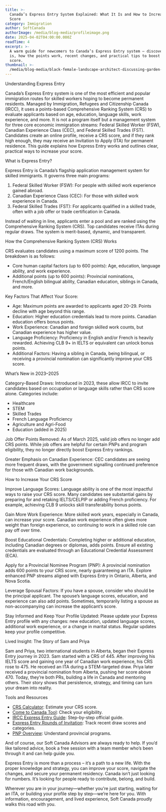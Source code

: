 ```yaml
---
title: >-
  Canada’s Express Entry System Explained: What It Is and How to Increase Your
  Score
category: Immigration
author: SoftCanada
authorImage: /media/blog-media/profileimage.png
date: 2025-04-02T04:00:00.000Z
readTime: 4
excerpt: >-
  A warm guide for newcomers to Canada’s Express Entry system – discover what it
  is, how the points work, recent changes, and practical tips to boost your
  score.
thumbnail: >-
  /media/blog-media/black-female-landscape-architect-discussing-garden-2025-03-08-23-08-31-utc.jpg
---
```


Understanding Express Entry

Canada’s Express Entry system is one of the most efficient and popular immigration routes for skilled workers hoping to become permanent residents. Managed by Immigration, Refugees and Citizenship Canada (IRCC), it uses a points-based Comprehensive Ranking System (CRS) to evaluate applicants based on age, education, language skills, work experience, and more. It is not a program itself but a management system for three core economic immigration streams: Federal Skilled Worker (FSW), Canadian Experience Class (CEC), and Federal Skilled Trades (FST). Candidates create an online profile, receive a CRS score, and if they rank high enough, they may receive an Invitation to Apply (ITA) for permanent residence. This guide explains how Express Entry works and outlines clear, practical ways to increase your score.


What is Express Entry?

Express Entry is Canada’s flagship application management system for skilled immigrants. It governs three main programs:

1. Federal Skilled Worker (FSW): For people with skilled work experience gained abroad.
2. Canadian Experience Class (CEC): For those with skilled work experience in Canada.
3. Federal Skilled Trades (FST): For applicants qualified in a skilled trade, often with a job offer or trade certification in Canada.

Instead of waiting in line, applicants enter a pool and are ranked using the Comprehensive Ranking System (CRS). Top candidates receive ITAs during regular draws. The system is merit-based, dynamic, and transparent.


How the Comprehensive Ranking System (CRS) Works

CRS evaluates candidates using a maximum score of 1200 points. The breakdown is as follows:

* Core human capital factors (up to 600 points): Age, education, language ability, and work experience.
* Additional points (up to 600 points): Provincial nominations, French/English bilingual ability, Canadian education, siblings in Canada, and more.

Key Factors That Affect Your Score:

* Age: Maximum points are awarded to applicants aged 20–29. Points decline with age beyond this range.
* Education: Higher education credentials lead to more points. Canadian education offers bonus points.
* Work Experience: Canadian and foreign skilled work counts, but Canadian experience has higher value.
* Language Proficiency: Proficiency in English and/or French is heavily rewarded. Achieving CLB 9+ in IELTS or equivalent can unlock bonus points.
* Additional Factors: Having a sibling in Canada, being bilingual, or receiving a provincial nomination can significantly improve your CRS score.


What’s New in 2023–2025

Category-Based Draws: Introduced in 2023, these allow IRCC to invite candidates based on occupation or language skills rather than CRS score alone. Categories include:

* Healthcare
* STEM
* Skilled Trades
* French Language Proficiency
* Agriculture and Agri-Food
* Education (added in 2025)

Job Offer Points Removed: As of March 2025, valid job offers no longer add CRS points. While job offers are helpful for certain PNPs and program eligibility, they no longer directly boost Express Entry rankings.

Greater Emphasis on Canadian Experience: CEC candidates are seeing more frequent draws, with the government signalling continued preference for those with Canadian work backgrounds.


How to Increase Your CRS Score

Improve Language Scores:
 Language ability is one of the most impactful ways to raise your CRS score. Many candidates see substantial gains by preparing for and retaking IELTS/CELPIP or adding French proficiency. For example, achieving CLB 9 unlocks skill transferability bonus points.

Gain More Work Experience:
 More skilled work years, especially in Canada, can increase your score. Canadian work experience often gives more weight than foreign experience, so continuing to work in a skilled role can pay off over time.

Boost Educational Credentials:
 Completing higher or additional education, including Canadian degrees or diplomas, adds points. Ensure all existing credentials are evaluated through an Educational Credential Assessment (ECA).

Apply for a Provincial Nominee Program (PNP):
 A provincial nomination adds 600 points to your CRS score, nearly guaranteeing an ITA. Explore enhanced PNP streams aligned with Express Entry in Ontario, Alberta, and Nova Scotia.

Leverage Spousal Factors:
 If you have a spouse, consider who should be the principal applicant. The spouse’s language scores, education, and experience can also add points. Sometimes, temporarily listing a spouse as non-accompanying can increase the applicant’s score.

Stay Informed and Keep Your Profile Updated:
 Please update your Express Entry profile with any changes: new education, updated language scores, additional work experience, or a change in marital status. Regular updates keep your profile competitive.


Lived Insight: The Story of Sam and Priya

Sam and Priya, two international students in Alberta, began their Express Entry journey in 2023. Sam started with a CRS of 445. After improving his IELTS score and gaining one year of Canadian work experience, his CRS rose to 475. He received an ITA during a STEM-targeted draw. Priya later received a provincial nomination from Alberta, pushing her score above 470. Today, they’re both PRs, building a life in Canada and mentoring others. Their story shows that persistence, strategy, and timing can turn your dream into reality.

Tools and Resources

* [CRS Calculator](https://www.cic.gc.ca/english/immigrate/skilled/crs-tool.asp): Estimate your CRS score.
* [Come to Canada Tool](https://www.cic.gc.ca/ctc-vac/getting-started.asp): Check your eligibility.
* [IRCC Express Entry Guide](https://www.canada.ca/en/immigration-refugees-citizenship/services/immigrate-canada/express-entry.html): Step-by-step official guide.
* [Express Entry Rounds of Invitation](https://www.canada.ca/en/immigration-refugees-citizenship/services/immigrate-canada/express-entry/rounds-invitations.html): Track recent draw scores and categories.
* [PNP Overview](https://www.canada.ca/en/immigration-refugees-citizenship/services/immigrate-canada/provincial-nominees.html): Understand provincial programs.

And of course, our Soft Canada Advisors are always ready to help. If you’d like tailored advice, book a free session with a team member who’s been through it and can help guide you.

Express Entry is more than a process – it’s a path to a new life. With the proper knowledge and strategy, you can improve your score, navigate the changes, and secure your permanent residency. Canada isn’t just looking for numbers. It’s looking for people ready to contribute, belong, and build.

Wherever you are in your journey—whether you're just starting, waiting for an ITA, or building your profile step by step—we’re here for you. With information, encouragement, and lived experience, Soft Canada proudly walks this road with you.
